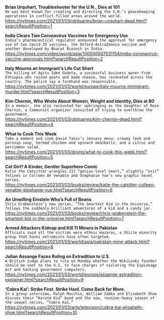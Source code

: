 **Brian Urquhart, Troubleshooter for the U.N., Dies at 101**\
`He was best known for creating and directing the U.N.’s peacekeeping operations in conflict-filled areas around the world.`\
https://nytimes.com/2021/01/03/obituaries/brian-urquhart-dead.html?searchResultPosition=1

**India Clears Two Coronavirus Vaccines for Emergency Use**\
`India’s pharmaceutical regulator announced the approval for emergency use of two Covid-19 vaccines, the Oxford-AstraZeneca vaccine and another developed by Bharat Biotech in India.`\
https://nytimes.com/video/world/asia/100000007531154/india-coronavirus-vaccine-approvals.html?searchResultPosition=2

**Italy Mourns an Immigrant’s Life Cut Short**\
`The killing of Agitu Ideo Gudeta, a successful business owner from Ethiopia who raised goats and made cheese, has resonated across the country. The police say a farmhand was responsible.`\
https://nytimes.com/2021/01/03/world/europe/italy-mourns-immigrant-murder.html?searchResultPosition=3

**Kim Chernin, Who Wrote About Women, Weight and Identity, Dies at 80**\
`In a memoir, she also recounted her upbringing as the daughter of Rose Chernin, a Communist organizer convicted of trying to overthrow the government.`\
https://nytimes.com/2021/01/03/obituaries/kim-chernin-dead.html?searchResultPosition=4

**What to Cook This Week**\
`Take a moment and cook David Tanis’s January menu: creamy leek and parsnip soup, herbed chicken and spinach meatballs, and a citrus and persimmon salad.`\
https://nytimes.com/2021/01/03/dining/what-to-cook-this-week.html?searchResultPosition=5

**Cat Girl? A Kinder, Gentler Superhero Comic**\
`Katie the Catsitter wrangles 217 “genius-level smart,” slightly “evil” felines in Colleen AF Venable and Stephanie Yue’s new graphic novel series.`\
https://nytimes.com/2021/01/03/books/review/katie-the-catsitter-colleen-venable-stephanie-yue.html?searchResultPosition=6

**An Unwilling Einstein Who’s Full of Beans**\
`Chris Grabenstein’s new series, “The Smartest Kid in the Universe,” follows the suddenly brilliant adventures of a kid and a candy jar.`\
https://nytimes.com/2021/01/03/books/review/chris-grabenstein-the-smartest-kid-in-the-universe.html?searchResultPosition=7

**Armed Attackers Kidnap and Kill 11 Miners in Pakistan**\
`Officials said all the victims were ethnic Hazaras, a Shiite minority group that Sunni extremists have often targeted.`\
https://nytimes.com/2021/01/03/world/asia/pakistan-mine-attack.html?searchResultPosition=8

**Julian Assange Faces Ruling on Extradition to U.S.**\
`A British judge plans to rule on Monday whether the WikiLeaks founder should be sent to the U.S. to face charges of violating the Espionage Act and hacking government computers.`\
https://nytimes.com/2021/01/03/world/europe/assange-extradition-explainer.html?searchResultPosition=9

**‘Cobra Kai’: Strike First. Strike Hard. Come Back for More.**\
`In a group interview, Ralph Macchio, William Zabka and Elisabeth Shue discuss their “Karate Kid” bond and the new, reunion-heavy season of the sequel series, “Cobra Kai.”`\
https://nytimes.com/2021/01/03/arts/television/cobra-kai-elisabeth-shue.html?searchResultPosition=10

